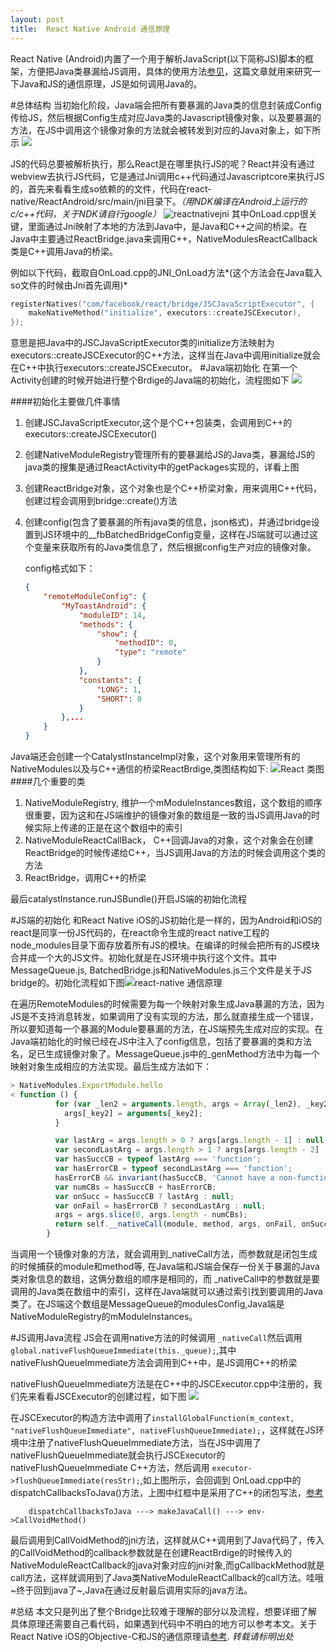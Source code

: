 ```yaml
---
layout: post
title:  React Native Android 通信原理
---
```


React Native (Android)内置了一个用于解析JavaScript(以下简称JS)脚本的框架，方便把Java类暴漏给JS调用，具体的使用方法[参见](https://facebook.github.io/react-native/docs/native-modules-android.html#content)，这篇文章就用来研究一下Java和JS的通信原理，JS是如何调用Java的。

#总体结构
当初始化阶段，Java端会把所有要暴漏的Java类的信息封装成Config传给JS，然后根据Config生成对应Java类的Javascript镜像对象，以及要暴漏的方法，在JS中调用这个镜像对象的方法就会被转发到对应的Java对象上，如下所示
![](https://raw.githubusercontent.com/longv2go/longv2go.github.io/master/postImages/react-and-arc.png)

JS的代码总要被解析执行，那么React是在哪里执行JS的呢？React并没有通过webview去执行JS代码，它是通过Jni调用c++代码通过Javascriptcore来执行JS的，首先来看看生成so依赖的的文件，代码在react-native/ReactAndroid/src/main/jni目录下。*（用NDK编译在Android上运行的c/c++代码，关于NDK请自行google）*
![reactnativejni](https://raw.githubusercontent.com/longv2go/longv2go.github.io/master/postImages/react-and-lib.png)
其中OnLoad.cpp很关键，里面通过Jni映射了本地的方法到Java中，是Java和C++之间的桥梁。在Java中主要通过ReactBridge.java来调用C++，NativeModulesReactCallback类是C++调用Java的桥梁。

例如以下代码，截取自OnLoad.cpp的JNI_OnLoad方法*(这个方法会在Java载入so文件的时候由Jni首先调用)*

```C++
registerNatives("com/facebook/react/bridge/JSCJavaScriptExecutor", {
    makeNativeMethod("initialize", executors::createJSCExecutor),
});
```
意思是把Java中的JSCJavaScriptExecutor类的initialize方法映射为executors::createJSCExecutor的C++方法，这样当在Java中调用initialize就会在C++中执行executors::createJSCExecutor。
#Java端初始化
在第一个Activity创建的时候开始进行整个Brdige的Java端的初始化，流程图如下
![](https://raw.githubusercontent.com/longv2go/longv2go.github.io/master/postImages/react-and-java-init.png)

####初始化主要做几件事情
1. 创建JSCJavaScriptExecutor,这个是个C++包装类，会调用到C++的executors::createJSCExecutor()
2. 创建NativeModuleRegistry管理所有的要暴漏给JS的Java类，暴漏给JS的java类的搜集是通过ReactActivity中的getPackages实现的，详看上图
3. 创建ReactBridge对象，这个对象也是个C++桥梁对象，用来调用C++代码，创建过程会调用到bridge::create()方法
4. 创建config(包含了要暴漏的所有java类的信息，json格式)，并通过bridge设置到JS环境中的__fbBatchedBridgeConfig变量，这样在JS端就可以通过这个变量来获取所有的Java类信息了，然后根据config生产对应的镜像对象。

	config格式如下：
	
	```json
	{
	    "remoteModuleConfig": {
	        "MyToastAndroid": {
	            "moduleID": 14,
	            "methods": {
	                "show": {
	                    "methodID": 0,
	                    "type": "remote"
	                }
	            },
	            "constants": {
	                "LONG": 1,
	                "SHORT": 0
	            }
	        },...
	    }
	}
	```


Java端还会创建一个CatalystInstanceImpl对象，这个对象用来管理所有的NativeModules以及与C++通信的桥梁ReactBrdige,类图结构如下:
![React 类图](https://raw.githubusercontent.com/longv2go/longv2go.github.io/master/postImages/react-and-class.jpg)
####几个重要的类
1. NativeModuleRegistry, 维护一个mModuleInstances数组，这个数组的顺序很重要，因为这和在JS端维护的镜像对象的数组是一致的当JS调用Java的时候实际上传递的正是在这个数组中的索引
2. NativeModuleReactCallBack， C++回调Java的对象，这个对象会在创建ReactBridge的时候传递给C++，当JS调用Java的方法的时候会调用这个类的方法
3. ReactBridge，调用C++的桥梁

最后catalystInstance.runJSBundle()开启JS端的初始化流程

#JS端的初始化
和React Native iOS的JS初始化是一样的，因为Android和iOS的react是同享一份JS代码的，在react命令生成的react native工程的node_modules目录下面存放着所有JS的模块。在编译的时候会把所有的JS模块合并成一个大的JS文件。初始化就是在JS环境中执行这个文件。其中MessageQueue.js, BatchedBridge.js和NativeModules.js三个文件是关于JS bridge的。初始化流程如下图![react-native 通信原理](https://raw.githubusercontent.com/longv2go/longv2go.github.io/master/postImages/react-and-js.jpg)

在遍历RemoteModules的时候需要为每一个映射对象生成Java暴漏的方法，因为JS是不支持消息转发，如果调用了没有实现的方法，那么就直接生成一个错误，所以要知道每一个暴漏的Module要暴漏的方法，在JS端预先生成对应的实现。在Java端初始化的时候已经在JS中注入了config信息，包括了要暴漏的类和方法名，足已生成镜像对象了。MessageQueue.js中的_genMethod方法中为每一个映射对象生成相应的方法实现。最后生成方法如下：

```JavaScript
> NativeModules.ExportModule.hello
< function () {
          for (var _len2 = arguments.length, args = Array(_len2), _key2 = 0; _key2 < _len2; _key2++) {
            args[_key2] = arguments[_key2];
          }

          var lastArg = args.length > 0 ? args[args.length - 1] : null;
          var secondLastArg = args.length > 1 ? args[args.length - 2] : null;
          var hasSuccCB = typeof lastArg === 'function';
          var hasErrorCB = typeof secondLastArg === 'function';
          hasErrorCB && invariant(hasSuccCB, 'Cannot have a non-function arg after a function arg.');
          var numCBs = hasSuccCB + hasErrorCB;
          var onSucc = hasSuccCB ? lastArg : null;
          var onFail = hasErrorCB ? secondLastArg : null;
          args = args.slice(0, args.length - numCBs);
          return self.__nativeCall(module, method, args, onFail, onSucc);
        }
```

当调用一个镜像对象的方法，就会调用到_nativeCall方法，而参数就是闭包生成的时候捕获的module和method等, 在Java端和JS端会保存一份关于暴漏的Java类对象信息的数组，这俩分数组的顺序是相同的，而 _nativeCall中的参数就是要调用的Java类在数组中的索引，这样在Java端就可以通过索引找到要调用的Java类了。在JS端这个数组是MessageQueue的modulesConfig,Java端是NativeModuleRegistry的mModuleInstances。


#JS调用Java流程
JS会在调用native方法的时候调用 ```_nativeCall```然后调用```global.nativeFlushQueueImmediate(this._queue);```,其中nativeFlushQueueImmediate方法会调用到C++中，是JS调用C++的桥梁

nativeFlushQueueImmediate方法是在C++中的JSCExecutor.cpp中注册的，我们先来看看JSCExecutor的创建过程，如下图
![](https://raw.githubusercontent.com/longv2go/longv2go.github.io/master/postImages/react-and-callback.png)

在JSCExecutor的构造方法中调用了```installGlobalFunction(m_context, "nativeFlushQueueImmediate", nativeFlushQueueImmediate);```，这样就在JS环境中注册了nativeFlushQueueImmediate方法，当在JS中调用了nativeFlushQueueImmediate就会执行JSCExecutor的nativeFlushQueueImmediate C++方法，然后调用 ```executor->flushQueueImmediate(resStr);```,如上图所示，会回调到 OnLoad.cpp中的dispatchCallbacksToJava()方法，上图中红框中是采用了C++的闭包写法，[参考](http://blog.csdn.net/anzhsoft/article/details/17414665)


```
	dispatchCallbacksToJava ---> makeJavaCall() ---> env->CallVoidMethod()
```
最后调用到CallVoidMethod的jni方法，这样就从C++调用到了Java代码了，传入的CallVoidMethod的callback参数就是在创建ReactBrdige的时候传入的NativeModuleReactCallback的java对象对应的jni对象,而gCallbackMethod就是call方法，这样就调用到了Java类NativeModuleReactCallback的call方法。哇哦~终于回到java了~,Java在通过反射最后调用实际的java方法。

#总结
本文只是列出了整个Bridge比较难于理解的部分以及流程，想要详细了解具体原理还需要自己看代码，如果遇到代码中不明白的地方可以参考本文。关于React Native iOS的Objective-C和JS的通信原理请[参考](http://127.0.0.1:4000/2016/01/20/react-native%E9%80%9A%E4%BF%A1%E5%8E%9F%E7%90%86.html). *转载请标明出处*